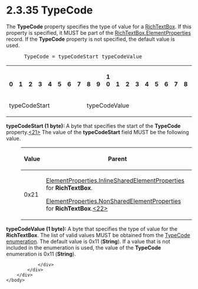 <html dir="LTR" xmlns:mshelp="http://msdn.microsoft.com/mshelp" xmlns:ddue="http://ddue.schemas.microsoft.com/authoring/2003/5" xmlns:xlink="http://www.w3.org/1999/xlink" xmlns:tool="http://www.microsoft.com/tooltip">
    <head>
        <meta http-equiv="Content-Type" content="text/html; CHARSET=utf-8"></meta>
        <meta name="save" content="history"></meta>
        <title>2.3.35 TypeCode</title>
        <xml>
            <mshelp:toctitle title="2.3.35 TypeCode"></mshelp:toctitle>
            <mshelp:rltitle title="[MS-RPL]: TypeCode"></mshelp:rltitle>
            <mshelp:keyword index="A" term="2033ee0a-00cc-4616-8fdf-e1b3fc070069"></mshelp:keyword>
            <mshelp:attr name="DCSext.ContentType" value="open specification"></mshelp:attr>
            <mshelp:attr name="AssetID" value="2033ee0a-00cc-4616-8fdf-e1b3fc070069"></mshelp:attr>
            <mshelp:attr name="TopicType" value="kbRef"></mshelp:attr>
            <mshelp:attr name="DCSext.Title" value="[MS-RPL]: TypeCode" />
        </xml>
    </head>
    <body>
        <div id="header">
            <h1 class="heading">2.3.35 TypeCode</h1>
        </div>
        <div id="mainSection">
            <div id="mainBody">
                <div id="allHistory" class="saveHistory"></div>
                <div id="sectionSection0" class="section" name="collapseableSection">
                    

<p>The <b>TypeCode</b> property specifies the type of value for
a <a href="e1999254-e8d4-4998-8ef5-00e0991ab9c7.md">RichTextBox</a>. If this
property is specified, it MUST be part of the <a href="d7f6cef2-01c6-4562-a4a0-5f205d79963e.md">RichTextBox.ElementProperties</a>
record. If the <b>TypeCode</b> property is not specified, the default value is
used.           </p>

<dl>
<dd>
<div><pre> TypeCode = typeCodeStart typeCodeValue
</pre></div>
</dd></dl>

<table>
 <tr>
  <th><p><br>0</p></th>
  <th><p><br>1</p></th>
  <th><p><br>2</p></th>
  <th><p><br>3</p></th>
  <th><p><br>4</p></th>
  <th><p><br>5</p></th>
  <th><p><br>6</p></th>
  <th><p><br>7</p></th>
  <th><p><br>8</p></th>
  <th><p><br>9</p></th>
  <th><p>1<br>0</p></th>
  <th><p><br>1</p></th>
  <th><p><br>2</p></th>
  <th><p><br>3</p></th>
  <th><p><br>4</p></th>
  <th><p><br>5</p></th>
  <th><p><br>6</p></th>
  <th><p><br>7</p></th>
  <th><p><br>8</p></th>
  <th><p><br>9</p></th>
  <th><p>2<br>0</p></th>
  <th><p><br>1</p></th>
  <th><p><br>2</p></th>
  <th><p><br>3</p></th>
  <th><p><br>4</p></th>
  <th><p><br>5</p></th>
  <th><p><br>6</p></th>
  <th><p><br>7</p></th>
  <th><p><br>8</p></th>
  <th><p><br>9</p></th>
  <th><p>3<br>0</p></th>
  <th><p><br>1</p></th>
 </tr>
 <tr>
  <td colspan="8">
  <p>typeCodeStart</p>
  </td>
  <td colspan="8">
  <p>typeCodeValue</p>
  </td>
  
 </tr>
</table>

<p><b>typeCodeStart (1 byte): </b>A byte that specifies
the start of the <b>TypeCode</b> property.<a id="Appendix_A_Target_21"></a><a href="1d022514-2a2f-41df-b2f8-36f19e474fa5.md#Appendix_A_21" aria-label="Product behavior note 21">&lt;21&gt;</a> The value
of the <b>typeCodeStart</b> field MUST be the following value.</p>

<dl>
<dd>
<table>
 <thead>
  <tr>
   <th>
   <p>Value</p>
   </th>
   <th>
   <p>Parent</p>
   </th>
  </tr>
 </thead>
 <tr>
  <td>
  <p>0x21</p>
  </td>
  <td>
  <p><a href="23d76278-cee5-45ee-a361-a9d94d6d3300.md">ElementProperties.InlineSharedElementProperties</a>
  for <b>RichTextBox</b>.</p>
  <p><a href="1b1b7882-84bb-47d4-a3d2-b020b8d23d7a.md">ElementProperties.NonSharedElementProperties</a>
  for <b>RichTextBox</b>.<a id="Appendix_A_Target_22"></a><a href="1d022514-2a2f-41df-b2f8-36f19e474fa5.md#Appendix_A_22" aria-label="Product behavior note 22">&lt;22&gt;</a></p>
  </td>
 </tr>
</table>
</dd></dl>

<p><b>typeCodeValue (1 byte): </b>A byte that specifies
the type of value for the <b>RichTextBox</b>. The list of valid values MUST be
obtained from the <a href="b5b6a9a8-765b-4ff5-a6be-01fbf48f953b.md">TypeCode</a>
<a href="75ae48f7-746b-4b41-919c-6699fa28b3ef.md#gt_846463b5-421c-4d6b-8d82-79d44db666fa">enumeration</a>. The default
value is 0x11 (<b>String</b>). If a value that is not included in the
enumeration is used, the value of the <b>TypeCode</b> enumeration is 0x11 (<b>String</b>).</p>


                </div>
            </div>
        </div>
    </body>
</html>
